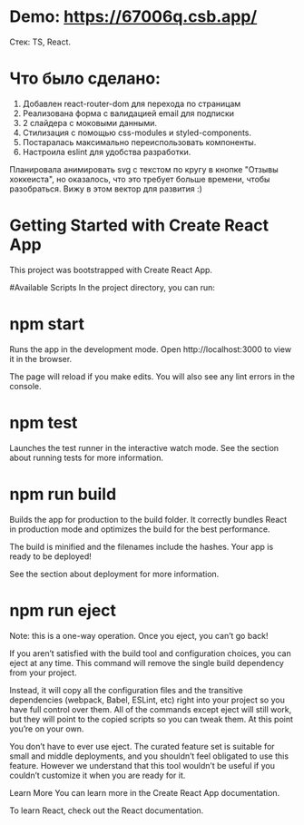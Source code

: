 # Demo: https://67006q.csb.app/
Стек: TS, React.

# Что было сделано:
1. Добавлен react-router-dom для перехода по страницам
2. Реализована форма с валидацией email для подписки
3. 2 слайдера с моковыми данными.
4. Стилизация с помощью css-modules и styled-components.
5. Постаралась максимально переиспользовать компоненты.
6. Настроила eslint для удобства разработки.

Планировала анимировать svg с текстом по кругу в кнопке "Отзывы хоккеиста", но оказалось, что это требует больше времени, чтобы разобраться. Вижу в этом вектор для развития :)

# Getting Started with Create React App
This project was bootstrapped with Create React App.

#Available Scripts
In the project directory, you can run:

# npm start
Runs the app in the development mode.
Open http://localhost:3000 to view it in the browser.

The page will reload if you make edits.
You will also see any lint errors in the console.

# npm test
Launches the test runner in the interactive watch mode.
See the section about running tests for more information.

# npm run build
Builds the app for production to the build folder.
It correctly bundles React in production mode and optimizes the build for the best performance.

The build is minified and the filenames include the hashes.
Your app is ready to be deployed!

See the section about deployment for more information.

# npm run eject
Note: this is a one-way operation. Once you eject, you can’t go back!

If you aren’t satisfied with the build tool and configuration choices, you can eject at any time. This command will remove the single build dependency from your project.

Instead, it will copy all the configuration files and the transitive dependencies (webpack, Babel, ESLint, etc) right into your project so you have full control over them. All of the commands except eject will still work, but they will point to the copied scripts so you can tweak them. At this point you’re on your own.

You don’t have to ever use eject. The curated feature set is suitable for small and middle deployments, and you shouldn’t feel obligated to use this feature. However we understand that this tool wouldn’t be useful if you couldn’t customize it when you are ready for it.

Learn More
You can learn more in the Create React App documentation.

To learn React, check out the React documentation.
